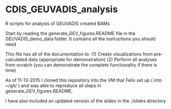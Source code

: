 # CDIS_GEUVADIS_analysis
R scripts for analysis of GEUVADIS created BAMs

Start by reading the generate_GEV_figures.README file in the
GEUVADIS_demo_data folder.
It contains all the instructions you should need

This file has all of the documentation to:
(1) Create visualizations from pre-calculated data (appropriate for demonstration)
(2) Perform all analyses from scratch (you can demonstrate the complete functionality if there is time)

As of 11-13-2015
I cloned this repository into the VM that Felix set up ( into ~/git/ )
and was able to reproduce all steps in generate_GEV_figures.README.

I have also included an updated version of the slides in the ./slides
directory

